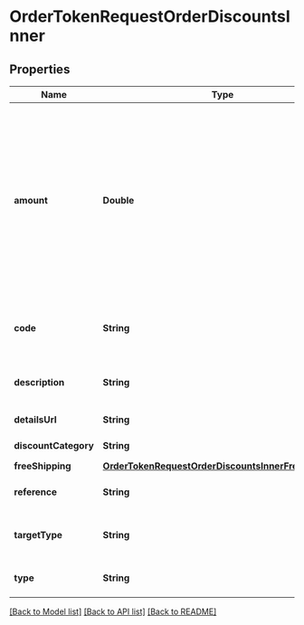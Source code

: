 # OrderTokenRequestOrderDiscountsInner

## Properties
Name | Type | Description | Notes
------------ | ------------- | ------------- | -------------
**amount** | **Double** | El monto total del descuento de la orden. Deberá estar expresado en centavos, por ejemplo si el monto es $10.00 estará representado como 1000 lo que significa 10 dólares 0 centavos. | 
**code** | **String** | El código del descuento que se aplicara en la orden | 
**description** | **String** | La descripción del descuento | [optional] 
**detailsUrl** | **String** | URL del descuento | [optional] 
**discountCategory** | **String** | Categoría del descuento | [optional] 
**freeShipping** | [**OrderTokenRequestOrderDiscountsInnerFreeShipping**](OrderTokenRequestOrderDiscountsInnerFreeShipping.md) |  | [optional] 
**reference** | **String** | Referencia del descuento | [optional] 
**targetType** | **String** | Componente donde se aplicó el descuento | [optional] 
**type** | **String** | Tipo del descuento aplicado | [optional] 

[[Back to Model list]](../README.md#documentation-for-models) [[Back to API list]](../README.md#documentation-for-api-endpoints) [[Back to README]](../README.md)


